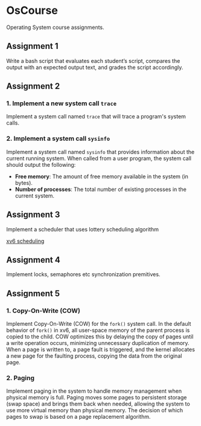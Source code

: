 # OsCourse
Operating System course assignments.

## Assignment 1
Write a bash script that evaluates each student’s script, compares the
output with an expected output text, and grades the script accordingly.

## Assignment 2

### 1. Implement a new system call `trace`
Implement a system call named `trace` that will trace a program's system calls.

### 2. Implement a system call `sysinfo`
Implement a system call named `sysinfo` that provides information about the current running system. When called from a user program, the system call should output the following:

- **Free memory**: The amount of free memory available in the system (in bytes).
- **Number of processes**: The total number of existing processes in the current system.


## Assignment 3
Implement a scheduler that uses lottery scheduling algorithm

[xv6 scheduling](https://github.com/Tahmid04/xv6-scheduling-july-2022?tab=readme-ov-file)

## Assignment 4
Implement locks, semaphores etc synchronization premitives.


## Assignment 5

### 1. Copy-On-Write (COW)
Implement Copy-On-Write (COW) for the `fork()` system call. In the default behavior of `fork()` in xv6, all user-space memory of the parent process is copied to the child. COW optimizes this by delaying the copy of pages until a write operation occurs, minimizing unnecessary duplication of memory. When a page is written to, a page fault is triggered, and the kernel allocates a new page for the faulting process, copying the data from the original page.


### 2. Paging
Implement paging in the system to handle memory management when physical memory is full. Paging moves some pages to persistent storage (swap space) and brings them back when needed, allowing the system to use more virtual memory than physical memory. The decision of which pages to swap is based on a page replacement algorithm.
